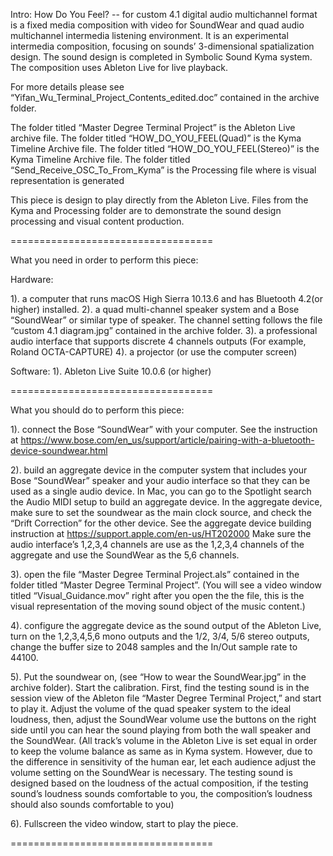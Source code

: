 Intro:
How Do You Feel? -- for custom 4.1 digital audio multichannel format is a fixed media composition with video for SoundWear and quad audio multichannel intermedia listening environment. It is an experimental intermedia composition, focusing on sounds’ 3-dimensional spatialization design. The sound design is completed in Symbolic Sound Kyma system. The composition uses Ableton Live for live playback. 

For more details please see “Yifan_Wu_Terminal_Project_Contents_edited.doc” contained in the archive folder.

The folder titled “Master Degree Terminal Project” is the Ableton Live  archive file.
The folder titled “HOW_DO_YOU_FEEL(Quad)” is the Kyma Timeline Archive file. 
The folder titled “HOW_DO_YOU_FEEL(Stereo)” is the Kyma Timeline Archive file. 
The folder titled “Send_Receive_OSC_To_From_Kyma” is the Processing file where is visual representation is generated 

This piece is design to play directly from the Ableton Live. Files from the Kyma and Processing folder are to demonstrate the sound design processing and visual content production. 

===================================

What you need in order to perform this piece:

Hardware: 

1). a computer that runs macOS High Sierra 10.13.6 and has Bluetooth 4.2(or higher) installed. 
2). a quad multi-channel speaker system and a Bose “SoundWear” or similar type of speaker. The channel setting follows the file “custom           4.1 diagram.jpg” contained in the archive folder.
3). a professional audio interface that supports discrete 4 channels outputs (For example, Roland OCTA-CAPTURE)
4). a projector (or use the computer screen)

Software: 
1). Ableton Live Suite 10.0.6 (or higher)

===================================

What you should do to perform this piece:

1). connect the Bose “SoundWear” with your computer. See the instruction at https://www.bose.com/en_us/support/article/pairing-with-a-bluetooth-device-soundwear.html

2). build an aggregate device in the computer system that includes your Bose “SoundWear” speaker and your audio interface so that they can be used as a single audio device. In Mac, you can go to the Spotlight search the Audio MIDI setup to build an aggregate device. In the aggregate device, make sure to set the soundwear as the main clock source, and check the “Drift Correction” for the other device.  See the aggregate device building instruction at https://support.apple.com/en-us/HT202000 
Make sure the audio interface’s 1,2,3,4 channels are use as the 1,2,3,4 channels of the aggregate and use the SoundWear as the 5,6 channels. 

3). open the file “Master Degree Terminal Project.als” contained in the folder titled “Master Degree Terminal Project”. 
(You will see a video window titled “Visual_Guidance.mov” right after you open the the file, this is the visual representation of the moving sound object of the music content.)

4). configure the aggregate device as the sound output of the Ableton Live, turn on the 1,2,3,4,5,6 mono outputs and the 1/2, 3/4, 5/6 stereo outputs, change the buffer size to 2048 samples and the In/Out sample rate to 44100.

5). Put the soundwear on, (see “How to wear the SoundWear.jpg” in the archive folder). Start the calibration. First, find the testing 
sound is in the session view of the Ableton file “Master Degree Terminal Project,” and start to play it. Adjust the volume of the quad speaker system to the ideal loudness, then, adjust the SoundWear volume use the buttons on the right side until you can hear the sound playing from both the wall speaker and the SoundWear.
(All track’s volume in the Ableton Live is set equal in order to keep the volume balance as same as in Kyma system. However, due to the difference in sensitivity of the human ear, let each audience adjust the volume setting on the SoundWear is necessary. The testing sound is designed based on the loudness of the actual composition, if the testing sound’s loudness sounds comfortable to you, the composition’s loudness should also sounds comfortable to you)

6). Fullscreen the video window, start to play the piece.   

===================================












